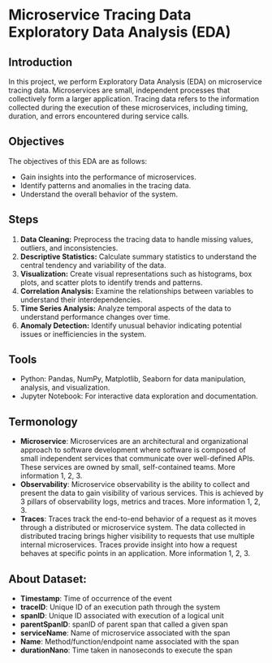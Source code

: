 # Microservice Tracing Data Exploratory Data Analysis (EDA)

## Introduction
In this project, we perform Exploratory Data Analysis (EDA) on microservice tracing data. Microservices are small, independent processes that collectively form a larger application. Tracing data refers to the information collected during the execution of these microservices, including timing, duration, and errors encountered during service calls.

## Objectives
The objectives of this EDA are as follows:
- Gain insights into the performance of microservices.
- Identify patterns and anomalies in the tracing data.
- Understand the overall behavior of the system.

## Steps
1. **Data Cleaning:** Preprocess the tracing data to handle missing values, outliers, and inconsistencies.
2. **Descriptive Statistics:** Calculate summary statistics to understand the central tendency and variability of the data.
3. **Visualization:** Create visual representations such as histograms, box plots, and scatter plots to identify trends and patterns.
4. **Correlation Analysis:** Examine the relationships between variables to understand their interdependencies.
5. **Time Series Analysis:** Analyze temporal aspects of the data to understand performance changes over time.
6. **Anomaly Detection:** Identify unusual behavior indicating potential issues or inefficiencies in the system.

## Tools
- Python: Pandas, NumPy, Matplotlib, Seaborn for data manipulation, analysis, and visualization.
- Jupyter Notebook: For interactive data exploration and documentation.

## Termonology 
- **Microservice**: Microservices are an architectural and organizational approach to
software development where software is composed of small independent services that
communicate over well-defined APIs. These services are owned by small, self-contained
teams. More information 1, 2, 3.
- **Observability**: Microservice observability is the ability to collect and present the data to
gain visibility of various services. This is achieved by 3 pillars of observability logs,
metrics and traces. More information 1, 2, 3.
- **Traces**: Traces track the end-to-end behavior of a request as it moves through a
distributed or microservice system. The data collected in distributed tracing brings higher
visibility to requests that use multiple internal microservices. Traces provide insight into
how a request behaves at specific points in an application. More information 1, 2, 3.

## About Dataset:
- **Timestamp**: Time of occurrence of the event
- **traceID**: Unique ID of an execution path through the system
- **spanID**: Unique ID associated with execution of a logical unit
- **parentSpanID**: spanID of parent span that called a given span
- **serviceName**: Name of microservice associated with the span
- **Name**: Method/function/endpoint name associated with the span
- **durationNano**: Time taken in nanoseconds to execute the span